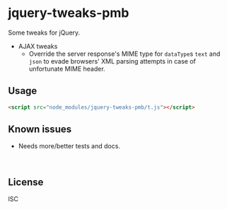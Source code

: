 ﻿
<!--#echo json="package.json" key="name" underline="=" -->
jquery-tweaks-pmb
=================
<!--/#echo -->

<!--#echo json="package.json" key="description" -->
Some tweaks for jQuery.
<!--/#echo -->

* AJAX tweaks
  * Override the server response's MIME type for `dataType`s
    `text` and `json` to evade browsers' XML parsing attempts
    in case of unfortunate MIME header.



Usage
-----

```html
<script src="node_modules/jquery-tweaks-pmb/t.js"></script>
```

<!--#toc stop="scan" -->



Known issues
------------

* Needs more/better tests and docs.




&nbsp;


License
-------
<!--#echo json="package.json" key=".license" -->
ISC
<!--/#echo -->
